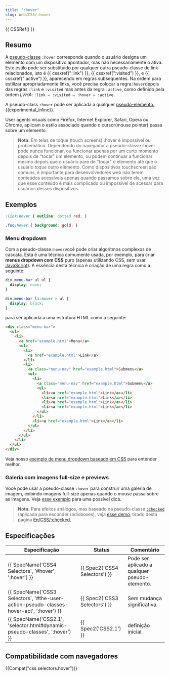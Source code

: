 ```yaml
---
title: ":hover"
slug: Web/CSS/:hover
---
```


{{ CSSRef() }}

## Resumo

A [pseudo-classe](/pt-BR/docs/Web/CSS/Pseudo-classes) `:hover` corresponde quando o usuário designa um elemento com um dispositivo apontador, mas não necessariamente o ativa. Este estilo pode ser substituído por qualquer outra pseudo-classe de link-relacionados, isto é {{ cssxref(":link") }}, {{ cssxref(":visited") }}, e {{ cssxref(":active") }}, aparecendo em regras subsequentes. Na ordem para estilizar apropriadamente links, você precisa colocar a regra` :hover `depois das regras `:link` e `:visited` mas antes da regra `:active`, como definido pela ordem _LVHA_: `:link — :visited — :hover — :active.`

A pseudo-class `:hover` pode ser aplicada a qualquer [pseudo-elemento.](/pt-BR/docs/Web/CSS/Pseudo-elements) {{experimental_inline}}.

User agents visuais como Firefox, Internet Explorer, Safari, Opera ou Chrome, aplicam o estilo associado quando o cursor(mouse pointer) passa sobre um elemento.

> **Nota:** Em telas de toque (touch screens) :hover é impossível ou problemático. Dependendo do navegador a pseudo-classe :hover pode nunca funcionar, ou funcionar apenas por um curto momento depois de "tocar" um elemento, ou podem continuar a funcionar mesmo depois que o usuário pare de "tocar" o elemento até que o usuário toque outro elemento. Como dispositivos touchscreen são comuns, é importante para desenvolvedores web não terem conteúdos acessíveis apenas quando passamos sobre ele, uma vez que esse conteúdo é mais complicado ou impossível de acessar para usuários desses dispositivos.

## Exemplos

```css
:link:hover { outline: dotted red; }

.foo:hover { background: gold; }
```

### Menu dropdown

Com a pseudo-classe` :hover `você pode criar algoritmos complexos de cascata. Esta é uma técnica comumente usada, por exemplo, para criar **menus dropdown com CSS** puro (apenas utilizando CSS, sem usar [JavaScript](/pt-Br/JavaScript)). A essência desta técnica é criação de uma regra como a seguinte:

```css
div.menu-bar ul ul {
  display: none;
}

div.menu-bar li:hover > ul {
  display: block;
}
```

para ser aplicada a uma estrutura HTML como a seguinte:

```html
<div class="menu-bar">
  <ul>
    <li>
      <a href="example.html">Menu</a>
      <ul>
        <li>
          <a href="example.html">Link</a>
        </li>
        <li>
          <a class="menu-nav" href="example.html">Submenu</a>
          <ul>
            <li>
              <a class="menu-nav" href="example.html">Submenu</a>
              <ul>
                <li><a href="example.html">Link</a></li>
                <li><a href="example.html">Link</a></li>
                <li><a href="example.html">Link</a></li>
                <li><a href="example.html">Link</a></li>
              </ul>
            </li>
            <li><a href="example.html">Link</a></li>
          </ul>
        </li>
      </ul>
    </li>
  </ul>
</div>
```

Veja nosso [exemplo de menu dropdown baseado em CSS](/@api/deki/files/6238/=css_dropdown_menu.html) para entender melhor.

### Galeria com imagens full-size e previews

Você pode usar a pseudo-classe `:hover` para construir uma galeria de imagem, exibindo imagens full-size apenas quando o mouse passa sobre as imagens. Veja [esse exemplo](/@api/deki/files/6247/=css-gallery.zip) para uma possível dica.

> **Nota:** Para efeitos análogos, mas baseado na pseudo-classe [`:checked`](/pt-BR/CSS/%3Achecked) (aplicada para esconder radioboxes), veja [esse demo](/@api/deki/files/6268/=css-checked-gallery.zip), tirado desta página [En/CSS/:checked.](/pt-BR/CSS/%3Achecked)

## Especificações

| Especificação                                                                                                        | Status                                   | Comentário                                    |
| -------------------------------------------------------------------------------------------------------------------- | ---------------------------------------- | --------------------------------------------- |
| {{ SpecName('CSS4 Selectors', '#hover', ':hover') }}                                                 | {{ Spec2('CSS4 Selectors') }} | Pode ser aplicado a qualquer pseudo-elemento. |
| {{ SpecName('CSS3 Selectors', '#the-user-action-pseudo-classes-hover-act', ':hover') }} | {{ Spec2('CSS3 Selectors') }} | Sem mudança significativa.                    |
| {{ SpecName('CSS2.1', 'selector.html#dynamic-pseudo-classes', ':hover') }}                 | {{ Spec2('CSS2.1') }}             | definição inicial.                            |

## Compatibilidade com navegadores

{{Compat("css.selectors.hover")}}
